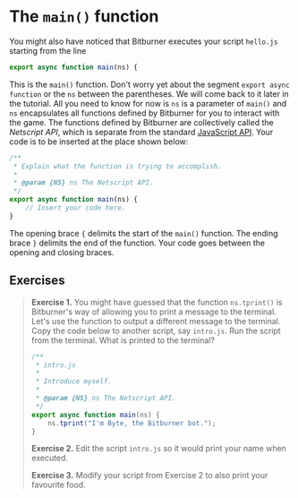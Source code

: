 # The `main()` function

You might also have noticed that Bitburner executes your script `hello.js`
starting from the line

```js
export async function main(ns) {
```

This is the `main()` function. Don't worry yet about the segment
`export async function` or the `ns` between the parentheses. We will come back
to it later in the tutorial. All you need to know for now is `ns` is a parameter
of `main()` and `ns` encapsulates all functions defined by Bitburner for you to
interact with the game. The functions defined by Bitburner are collectively
called the _Netscript API_, which is separate from the standard
[JavaScript API](https://developer.mozilla.org/en-US/docs/Web/JavaScript/Reference).
Your code is to be inserted at the place shown below:

```js
/**
 * Explain what the function is trying to accomplish.
 *
 * @param {NS} ns The Netscript API.
 */
export async function main(ns) {
    // Insert your code here.
}
```

The opening brace `{` delimits the start of the `main()` function. The ending
brace `}` delimits the end of the function. Your code goes between the opening
and closing braces.

<!-- ====================================================================== -->

## Exercises

> **Exercise 1.** You might have guessed that the function `ns.tprint()` is
> Bitburner's way of allowing you to print a message to the terminal. Let's use
> the function to output a different message to the terminal. Copy the code
> below to another script, say `intro.js`. Run the script from the terminal.
> What is printed to the terminal?
>
> ```js
> /**
>  * intro.js
>  *
>  * Introduce myself.
>  *
>  * @param {NS} ns The Netscript API.
>  */
> export async function main(ns) {
>     ns.tprint("I'm Byte, the Bitburner bot.");
> }
> ```
>
> **Exercise 2.** Edit the script `intro.js` so it would print your name when
> executed.
>
> **Exercise 3.** Modify your script from Exercise 2 to also print your
> favourite food.

